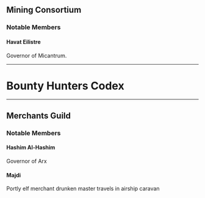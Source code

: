## Mining Consortium

### Notable Members

#### Havat Eilistre

Governor of Micantrum.

---

# Bounty Hunters Codex

---

## Merchants Guild

### Notable Members

#### Hashim Al-Hashim

Governor of Arx

#### Majdi

Portly elf merchant drunken master travels in airship caravan
